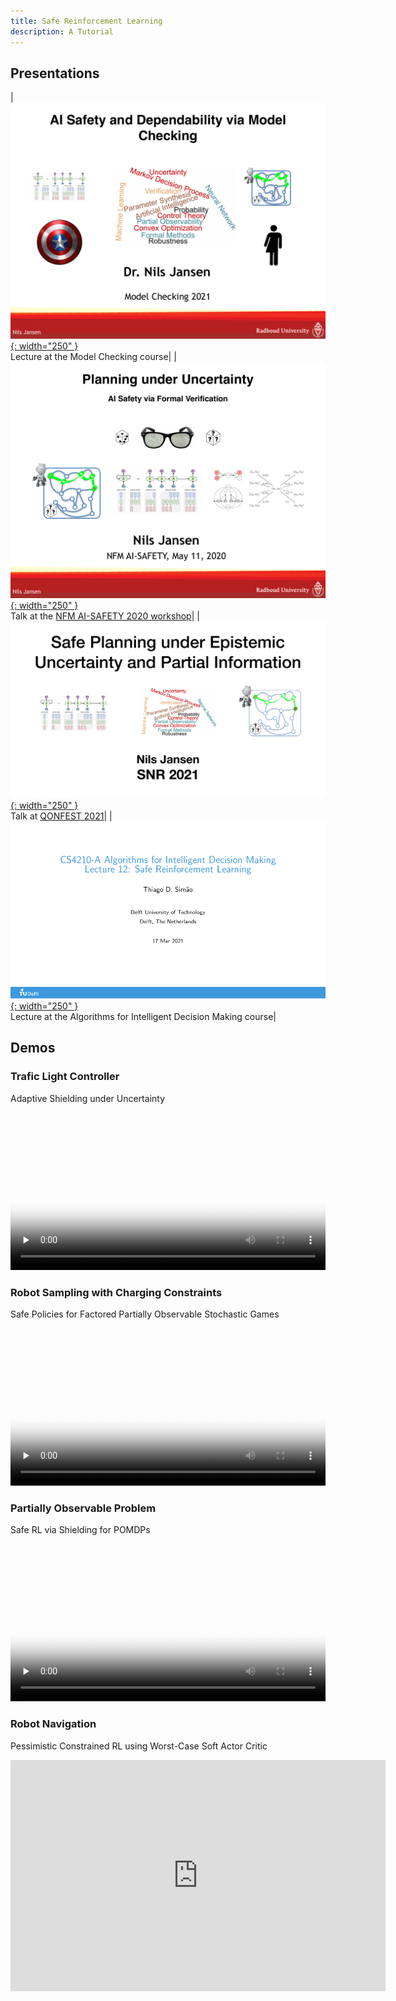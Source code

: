 ```yaml
---
title: Safe Reinforcement Learning
description: A Tutorial
---
```



## Presentations

| [![Octocat](/assets/slides/AI_Safety_2021_Thumbnail.png){: width="250" }](/assets/slides/AI_Safety_2021.pdf) <br /> Lecture at the Model Checking course|
| [![Octocat](/assets/slides/NFM_AI_Safety_2020_Thumbnail.png){: width="250" }](/assets/slides/NFM_AI_Safety_2020.pdf) <br /> Talk at the [NFM AI-SAFETY 2020 workshop](https://sites.google.com/stanford.edu/nfm-ai-safety-20/speakers)|
| [![Octocat](/assets/slides/SNR_2021_Thumbnail.png){: width="250" }](/assets/slides/SNR_2021.pdf) <br /> Talk at [QONFEST 2021](https://qonfest2021.lacl.fr/speakers.php)|
| [![Octocat](/assets/slides/safe_rl_lecture_2021_TUDelft_Thumbnail.png){: width="250" }](/assets/slides/safe_rl_lecture_2021_TUDelft.pdf) <br /> Lecture at the Algorithms for Intelligent Decision Making course|


## Demos



### Trafic Light Controller

Adaptive Shielding under Uncertainty
<div class="text-center" style="max-width: 600px; max-height: 600px">
    <video tabindex="0" controls="" preload="none" style="width: 100%    !important; height: auto   !important;" poster="{{ site.baseurl }}/assets/videos/Adaptive_Shielding_01_Thumbnail.png">
        <source src="https://surfdrive.surf.nl/files/index.php/s/IJwEZwF0EZvntoq/download" type="video/mp4">
    </video>
</div>


### Robot Sampling with Charging Constraints

Safe Policies for Factored Partially Observable Stochastic Games
<div class="text-center" style="max-width: 600px; max-height: 600px">
    <video tabindex="0" controls="" preload="none" style="width: 100%    !important; height: auto   !important;" poster="{{ site.baseurl }}/assets/videos/SafePoliciesFactoredPOSGs_Thumbnail.png">
        <source src="https://surfdrive.surf.nl/files/index.php/s/qGxwHaI8FN9W3oT/download" type="video/mp4">
    </video>
</div>

### Partially Observable Problem

Safe RL via Shielding for POMDPs
<div class="text-center" style="max-width: 600px; max-height: 600px">
    <video tabindex="0" controls="" preload="none" style="width: 100%    !important; height: auto   !important;" poster="{{ site.baseurl }}/assets/videos/SafeRL_POMDPs_Thumbnail.png">
        <source src="https://surfdrive.surf.nl/files/index.php/s/NYS5ZKjK84IdoGp/download" type="video/mp4">
    </video>
</div>

### Robot Navigation

Pessimistic Constrained RL using Worst-Case Soft Actor Critic
<div class="text-center" style="max-width: 600px; max-height: 600px">
	<iframe width="600" height="370" src="https://www.youtube.com/embed/OR9xD1_4_aU" title="YouTube video player" frameborder="0" allow="accelerometer; autoplay; clipboard-write; encrypted-media; gyroscope; picture-in-picture" allowfullscreen>
	</iframe>
</div>
